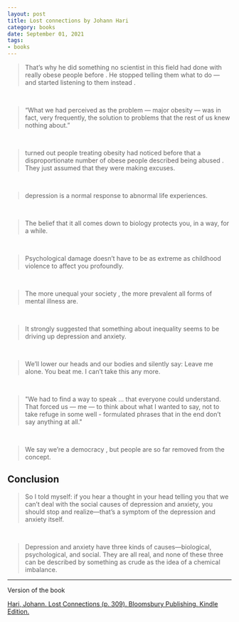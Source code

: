 ```yaml
---
layout: post
title: Lost connections by Johann Hari
category: books
date: September 01, 2021
tags:
- books
---
```


<!--more-->

> That’s why he did something no scientist in this field had done with really obese people before . He stopped telling them what to do — and started listening to them instead .
 <br>

> “What we had perceived as the problem — major obesity — was in fact, very frequently, the solution to problems that the rest of us knew nothing about.”
 <br>

> turned out people treating obesity had noticed before that a disproportionate number of obese people described being abused . They just assumed that they were making excuses.
 <br>

> depression is a normal response to abnormal life experiences.
 <br>

> The belief that it all comes down to biology protects you, in a way, for a while.
 <br>

> Psychological damage doesn’t have to be as extreme as childhood violence to affect you profoundly.
 <br>

> The more unequal your society , the more prevalent all forms of mental illness are.
 <br>

> It strongly suggested that something about inequality seems to be driving up depression and anxiety.
 <br>

> We’ll lower our heads and our bodies and silently say: Leave me alone. You beat me. I can’t take this any more.
 <br>

> "We had to find a way to speak … that everyone could understand. That forced us — me — to think about what I wanted to say, not to take refuge in some well - formulated phrases that in the end don’t say anything at all."
 <br>

> We say we’re a democracy , but people are so far removed from the concept.

## Conclusion

> So I told myself: if you hear a thought in your head telling you that we can’t deal with the social causes of depression and anxiety, you should stop and realize—that’s a symptom of the depression and anxiety itself.
 <br>
 
> Depression and anxiety have three kinds of causes—biological, psychological, and social. They are all real, and none of these three can be described by something as crude as the idea of a chemical imbalance.

----

Version of the book

[Hari, Johann. Lost Connections (p. 309). Bloomsbury Publishing. Kindle Edition.](https://www.goodreads.com/book/show/54615391-lost-connections) 